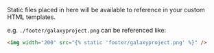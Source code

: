 Static files placed in here will be available to reference in your custom HTML templates.

e.g. `./footer/galaxyproject.png` can be referenced like:

```html
<img width="200" src="{% static 'footer/galaxyproject.png' %}" />
```
